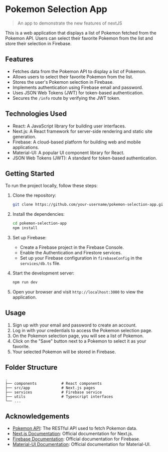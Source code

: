 # Pokemon Selection App

> An app to demonstrate the new features of nextJS

This is a web application that displays a list of Pokemon fetched from the Pokemon API. Users can select their favorite Pokemon from the list and store their selection in Firebase.

## Features

- Fetches data from the Pokemon API to display a list of Pokemon.
- Allows users to select their favorite Pokemon from the list.
- Stores the user's Pokemon selection in Firebase.
- Implements authentication using Firebase email and password.
- Uses JSON Web Tokens (JWT) for token-based authentication.
- Secures the `/info` route by verifying the JWT token.

## Technologies Used

- React: A JavaScript library for building user interfaces.
- Next.js: A React framework for server-side rendering and static site generation.
- Firebase: A cloud-based platform for building web and mobile applications.
- Material-UI: A popular UI component library for React.
- JSON Web Tokens (JWT): A standard for token-based authentication.

## Getting Started

To run the project locally, follow these steps:

1. Clone the repository:

   ```bash
   git clone https://github.com/your-username/pokemon-selection-app.git
   ```

2. Install the dependencies:

   ```bash
   cd pokemon-selection-app
   npm install
   ```

3. Set up Firebase:

   - Create a Firebase project in the Firebase Console.
   - Enable the Authentication and Firestore services.
   - Set up your Firebase configuration in `firebaseConfig` in the `services/db.ts` file.

4. Start the development server:

   ```bash
   npm run dev
   ```

5. Open your browser and visit `http://localhost:3000` to view the application.

## Usage

1. Sign up with your email and password to create an account.
2. Log in with your credentials to access the Pokemon selection page.
3. On the Pokemon selection page, you will see a list of Pokemon.
4. Click on the "Save" button next to a Pokemon to select it as your favorite.
5. Your selected Pokemon will be stored in Firebase.

## Folder Structure

```
.
├── components           # React components
├── src/app              # Next.js pages
├── services             # Firebase service
├── utils                # Typescript interfaces
└── ...
```

## Acknowledgements

- [Pokemon API](https://pokeapi.co/): The RESTful API used to fetch Pokemon data.
- [Next.js Documentation](https://nextjs.org/docs): Official documentation for Next.js.
- [Firebase Documentation](https://firebase.google.com/docs): Official documentation for Firebase.
- [Material-UI Documentation](https://mui.com/): Official documentation for Material-UI.
